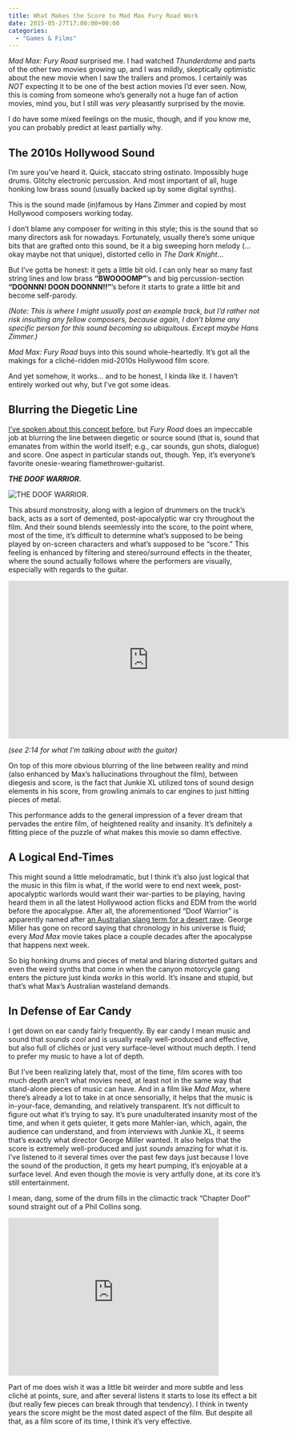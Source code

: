 ```yaml
---
title: What Makes the Score to Mad Max Fury Road Work
date: 2015-05-27T17:00:00+00:00
categories:
  - "Games & Films"
---
```

<p><em>Mad Max: Fury Road</em> surprised me. I had watched <em>Thunderdome</em> and parts of the other two movies growing up, and I was mildly, skeptically optimistic about the new movie when I saw the trailers and promos. I certainly was <em>NOT</em> expecting it to be one of the best action movies I’d ever seen.<!--more--> Now, this is coming from someone who’s generally not a huge fan of action movies, mind you, but I still was <em>very</em> pleasantly surprised by the movie.</p>

<p>I do have some mixed feelings on the music, though, and if you know me, you can probably predict at least partially why.</p>

<h2 id="the-2010s-hollywood-sound">The 2010s Hollywood Sound</h2>

<p>I’m sure you’ve heard it. Quick, staccato string ostinato. Impossibly huge drums. Glitchy electronic percussion. And most important of all, huge honking low brass sound (usually backed up by some digital synths).</p>

<p>This is the sound made (in)famous by Hans Zimmer and copied by most Hollywood composers working today.</p>

<p>I don’t blame any composer for writing in this style; this is the sound that so many directors ask for nowadays. Fortunately, usually there’s some unique bits that are grafted onto this sound, be it a big sweeping horn melody (…okay maybe not that unique), distorted cello in <em>The Dark Knight</em>…</p>

<p>But I’ve gotta be honest: it gets a little bit old. I can only hear so many fast string lines and low brass <strong>“BWOOOOMP”</strong>’s and big percussion-section <strong>“DOONNN! DOON DOONNN!!”</strong>’s before it starts to grate a little bit and become self-parody.</p>

<p><em>(Note: This is where I might usually post an example track, but I’d rather not risk insulting any fellow composers, because again, I don’t blame any specific person for this sound becoming so ubiquitous. Except maybe Hans Zimmer.)</em></p>

<p><em>Mad Max: Fury Road</em> buys into this sound whole-heartedly. It’s got all the makings for a cliché-ridden mid-2010s Hollywood film score.</p>

<p>And yet somehow, it works… and to be honest, I kinda like it. I haven’t entirely worked out why, but I’ve got some ideas.</p>

<h2 id="blurring-the-diegetic-line">Blurring the Diegetic Line</h2>

<p><a href="https://jonbash.wordpress.com/2014/04/12/pioneers-on-the-ludomusical-frontier-sound-art-and-spectromorphology-in-games/">I’ve spoken about this concept before</a>, but <em>Fury Road</em> does an impeccable job at blurring the line between diegetic or source sound (that is, sound that emanates from within the world itself; e.g., car sounds, gun shots, dialogue) and score. One aspect in particular stands out, though. Yep, it’s everyone’s favorite onesie-wearing flamethrower-guitarist.</p>

<p><strong><em>THE DOOF WARRIOR.</em></strong></p>

<p><img src="http://jonbash.github.io/images/Doof-Warrior_002.jpg" alt="THE DOOF WARRIOR." /></p>

<p>This absurd monstrosity, along with a legion of drummers on the truck’s back, acts as a sort of demented, post-apocalyptic war cry throughout the film. And their sound blends seemlessly into the score, to the point where, most of the time, it’s difficult to determine what’s supposed to be being played by on-screen characters and what’s supposed to be “score.” This feeling is enhanced by filtering and stereo/surround effects in the theater, where the sound actually follows where the performers are visually, especially with regards to the guitar.</p>

<iframe width="560" height="315" src="https://www.youtube.com/embed/g8lebbgyopg?t=2m14s" frameborder="0" allowfullscreen=""></iframe>

<p><em>(see 2:14 for what I’m talking about with the guitar)</em></p>

<p>On top of this more obvious blurring of the line between reality and mind (also enhanced by Max’s hallucinations throughout the film), between diegesis and score, is the fact that Junkie XL utilized tons of sound design elements in his score, from growling animals to car engines to just hitting pieces of metal.</p>

<p>This performance adds to the general impression of a fever dream that pervades the entire film, of heightened reality and insanity. It’s definitely a fitting piece of the puzzle of what makes this movie so damn effective.</p>

<h2 id="a-logical-end-times">A Logical End-Times</h2>

<p>This might sound a little melodramatic, but I think it’s also just logical that the music in this film is what, if the world were to end next week, post-apocalyptic warlords would want their war-parties to be playing, having heard them in all the latest Hollywood action flicks and EDM from the world before the apocalypse. After all, the aforementioned “Doof Warrior” is apparently named after <a href="http://en.wikipedia.org/wiki/Doof">an Australian slang term for a desert rave</a>. George Miller has gone on record saying that chronology in his universe is fluid; every <em>Mad Max</em> movie takes place a couple decades after the apocalypse that happens next week.</p>

<p>So big honking drums and pieces of metal and blaring distorted guitars and even the weird synths that come in when the canyon motorcycle gang enters the picture just kinda <em>works</em> in this world. It’s insane and stupid, but that’s what Max’s Australian wasteland demands.</p>

<h2 id="in-defense-of-ear-candy">In Defense of Ear Candy</h2>

<p>I get down on ear candy fairly frequently. By ear candy I mean music and sound that <em>sounds cool</em> and is usually really well-produced and effective, but also full of clichés or just very surface-level without much depth. I tend to prefer my music to have a lot of depth.</p>

<p>But I’ve been realizing lately that, most of the time, film scores with too much depth aren’t what movies need, at least not in the same way that stand-alone pieces of music can have. And in a film like <em>Mad Max</em>, where there’s already a lot to take in at once sensorially, it helps that the music is in-your-face, demanding, and relatively transparent. It’s not difficult to figure out what it’s trying to say. It’s pure unadulterated insanity most of the time, and when it gets quieter, it gets more Mahler-ian, which, again, the audience can understand, and from interviews with Junkie XL, it seems that’s exactly what director George Miller wanted. It also helps that the score is extremely well-produced and just <em>sounds</em> amazing for what it is. I’ve listened to it several times over the past few days just because I love the sound of the production, it gets my heart pumping, it’s enjoyable at a surface level. And even though the movie is very artfully done, at its core it’s still entertainment.</p>

<p>I mean, dang, some of the drum fills in the climactic track “Chapter Doof” sound straight out of a Phil Collins song.</p>

<iframe width="420" height="315" src="https://www.youtube.com/embed/tQBnlWAMq_Q" frameborder="0" allowfullscreen=""></iframe>

<p>Part of me does wish it was a little bit weirder and more subtle and less cliché at points, sure, and after several listens it starts to lose its effect a bit (but really few pieces can break through that tendency). I think in twenty years the score might be the most dated aspect of the film. But despite all that, as a film score of its time, I think it’s very effective.</p>
